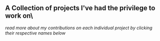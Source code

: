 ## A Collection of projects I've had the privilege to work on\
*read more about my contributions on each individual project by clicking their respective names below*
